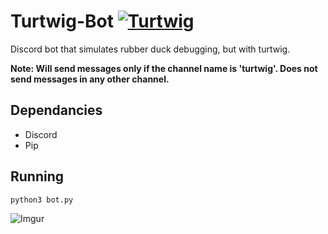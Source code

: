 # Turtwig-Bot [![Turtwig](https://img.pokemondb.net/sprites/black-white/anim/normal/turtwig.gif)](https://pokemondb.net/pokedex/turtwig)
Discord bot that simulates rubber duck debugging, but with turtwig.

**Note: Will send messages only if the channel name is 'turtwig'. Does not send messages in any other channel.**

## Dependancies
- Discord
- Pip

## Running 
```python
python3 bot.py
```

![Imgur](https://i.imgur.com/9o6Ij8o.gifv)
